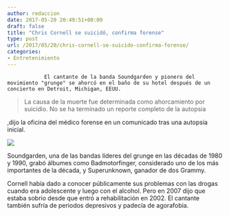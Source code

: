 ```yaml
---
author: redaccion
date: 2017-05-20 20:49:51+00:00
draft: false
title: "Chris Cornell se suicidó, confirma forense"
type: post
url: /2017/05/20/chris-cornell-se-suicido-confirma-forense/
categories:
- Entretenimiento
---
```



				El cantante de la banda Soundgarden y pionero del movimiento "grunge" se ahorcó en el baño de su hotel después de un concierto en Detroit, Michigan, EEUU.


<blockquote>La causa de la muerte fue determinada como ahorcamiento por suicidio. No se ha terminado un reporte completo de la autopsia</blockquote>


,dijo la oficina del médico forense en un comunicado tras una autopsia inicial.

[![](/uploads/2017/05/cornell-300x168.jpg)
](/uploads/2017/05/cornell.jpg)

Soundgarden, una de las bandas líderes del grunge en las décadas de 1980 y 1990, grabó álbumes como Badmotorfinger, considerado uno de los más importantes de la década, y Superunknown, ganador de dos Grammy.

Cornell había dado a conocer públicamente sus problemas con las drogas cuando era adolescente y luego con el alcohol. Pero en 2007 dijo que estaba sobrio desde que entró a rehabilitación en 2002. El cantante también sufría de periodos depresivos y padecía de agorafobia.		
